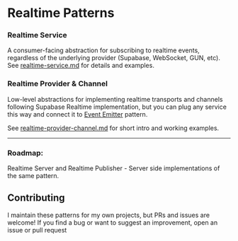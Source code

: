 # Realtime Patterns

### Realtime Service

A consumer-facing abstraction for subscribing to realtime events, regardless of the underlying provider (Supabase, WebSocket, GUN, etc).
See [realtime-service.md](https://github.com/anton-ecom/patterns/blob/main/docs/realtime/realtime-service.md) for details and examples.

### Realtime Provider &amp; Channel

Low-level abstractions for implementing realtime transports and channels following Supabase Realtime implementation, but you can plug any service this way and connect it to [Event Emitter](https://github.com/anton-ecom/patterns/blob/main/docs/event-emitter.md) pattern.

See  [realtime-provider-channel.md](https://github.com/anton-ecom/patterns/blob/main/docs/realtime/realtime-provider-channel.md) for short intro and working examples.

---

### Roadmap:

Realtime Server and Realtime Publisher  - Server side implementations of the same pattern.

## Contributing

I maintain these patterns for my own projects, but PRs and issues are welcome!
If you find a bug or want to suggest an improvement, open an issue or pull request
